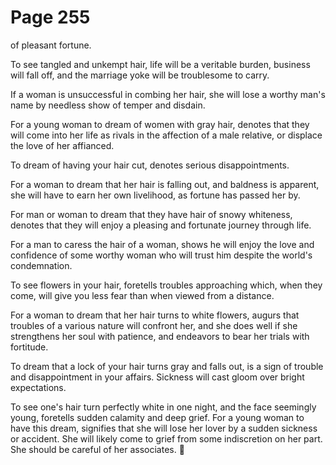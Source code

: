 # Page 255
of pleasant fortune.


To see tangled and unkempt hair, life will be a veritable burden,
business will fall off, and the marriage yoke will be troublesome to carry.


If a woman is unsuccessful in combing her hair, she will lose
a worthy man's name by needless show of temper and disdain.


For a young woman to dream of women with gray hair, denotes that they
will come into her life as rivals in the affection of a male relative,
or displace the love of her affianced.


To dream of having your hair cut, denotes serious disappointments.


For a woman to dream that her hair is falling out, and baldness is apparent,
she will have to earn her own livelihood, as fortune has passed her by.


For man or woman to dream that they have hair of snowy whiteness,
denotes that they will enjoy a pleasing and fortunate journey through life.


For a man to caress the hair of a woman, shows he will enjoy
the love and confidence of some worthy woman who will trust
him despite the world's condemnation.


To see flowers in your hair, foretells troubles approaching which,
when they come, will give you less fear than when viewed from a distance.


For a woman to dream that her hair turns to white flowers,
augurs that troubles of a various nature will confront her,
and she does well if she strengthens her soul with patience,
and endeavors to bear her trials with fortitude.


To dream that a lock of your hair turns gray and falls out,
is a sign of trouble and disappointment in your affairs.
Sickness will cast gloom over bright expectations.


To see one's hair turn perfectly white in one night, and the face
seemingly young, foretells sudden calamity and deep grief.
For a young woman to have this dream, signifies that she
will lose her lover by a sudden sickness or accident.
She will likely come to grief from some indiscretion on her part.
She should be careful of her associates.
